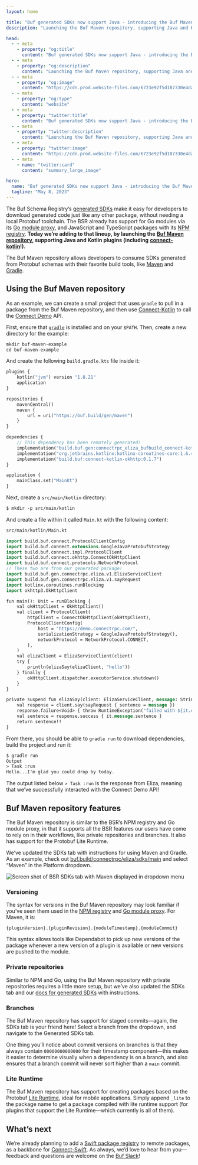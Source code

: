 ```yaml
---
layout: home

title: "Buf generated SDKs now support Java - introducing the Buf Maven repository"
description: "Launching the Buf Maven repository, supporting Java and Kotlin plugins (including connect-kotlin!)"

head:
  - - meta
    - property: "og:title"
      content: "Buf generated SDKs now support Java - introducing the Buf Maven repository"
  - - meta
    - property: "og:description"
      content: "Launching the Buf Maven repository, supporting Java and Kotlin plugins (including connect-kotlin!)"
  - - meta
    - property: "og:image"
      content: "https://cdn.prod.website-files.com/6723e92f5d187330e4da8144/6750cc578059dfb1166dac4f_Maven.png"
  - - meta
    - property: "og:type"
      content: "website"
  - - meta
    - property: "twitter:title"
      content: "Buf generated SDKs now support Java - introducing the Buf Maven repository"
  - - meta
    - property: "twitter:description"
      content: "Launching the Buf Maven repository, supporting Java and Kotlin plugins (including connect-kotlin!)"
  - - meta
    - property: "twitter:image"
      content: "https://cdn.prod.website-files.com/6723e92f5d187330e4da8144/6750cc578059dfb1166dac4f_Maven.png"
  - - meta
    - name: "twitter:card"
      content: "summary_large_image"

hero:
  name: "Buf generated SDKs now support Java - introducing the Buf Maven repository"
  tagline: "May 8, 2023"
---
```


The Buf Schema Registry’s [generated SDKs](/docs/bsr/generated-sdks/overview/index.md) make it easy for developers to download generated code just like any other package, without needing a local Protobuf toolchain. The BSR already has support for Go modules via its [Go module proxy](/docs/bsr/generated-sdks/go/index.md), and JavaScript and TypeScript packages with its [NPM registry](/docs/bsr/generated-sdks/npm/index.md). **Today we’re adding to that lineup, by launching the** [**Buf Maven repository**](/docs/bsr/generated-sdks/maven/index.md)**, supporting Java and Kotlin plugins (including** [**connect-kotlin**](https://buf.build/connectrpc/kotlin)**!).**

The Buf Maven repository allows developers to consume SDKs generated from Protobuf schemas with their favorite build tools, like [Maven](https://maven.apache.org/index.html) and [Gradle](https://docs.gradle.org/current/userguide/what_is_gradle.html).

## Using the Buf Maven repository

As an example, we can create a small project that uses `gradle` to pull in a package from the Buf Maven repository, and then use [Connect-Kotlin](https://connectrpc.com/docs/kotlin/getting-started/) to call the [Connect Demo](https://connectrpc.com/demo/) API.

First, ensure that [`gradle`](https://docs.gradle.org/current/userguide/installation.html) is installed and on your `$PATH`. Then, create a new directory for the example:

```protobuf
mkdir buf-maven-example
cd buf-maven-example
```

And create the following `build.gradle.kts` file inside it:

```protobuf
plugins {
    kotlin("jvm") version "1.8.21"
    application
}

repositories {
    mavenCentral()
    maven {
        url = uri("https://buf.build/gen/maven")
    }
}

dependencies {
    // This dependency has been remotely generated!
    implementation("build.buf.gen:connectrpc_eliza_bufbuild_connect-kotlin:0.1.7.1.20230727062025.d8fbf2620c60")
    implementation("org.jetbrains.kotlinx:kotlinx-coroutines-core:1.6.4")
    implementation("build.buf:connect-kotlin-okhttp:0.1.7")
}

application {
    mainClass.set("MainKt")
}
```

Next, create a `src/main/kotlin` directory:

```protobuf
$ mkdir -p src/main/kotlin
```

And create a file within it called `Main.kt` with the following content:

```protobuf
src/main/kotlin/Main.kt

import build.buf.connect.ProtocolClientConfig
import build.buf.connect.extensions.GoogleJavaProtobufStrategy
import build.buf.connect.impl.ProtocolClient
import build.buf.connect.okhttp.ConnectOkHttpClient
import build.buf.connect.protocols.NetworkProtocol
// These two are from our generated package!
import build.buf.gen.connectrpc.eliza.v1.ElizaServiceClient
import build.buf.gen.connectrpc.eliza.v1.sayRequest
import kotlinx.coroutines.runBlocking
import okhttp3.OkHttpClient

fun main(): Unit = runBlocking {
    val okHttpClient = OkHttpClient()
    val client = ProtocolClient(
        httpClient = ConnectOkHttpClient(okHttpClient),
        ProtocolClientConfig(
            host = "https://demo.connectrpc.com/",
            serializationStrategy = GoogleJavaProtobufStrategy(),
            networkProtocol = NetworkProtocol.CONNECT,
        ),
    )
    val elizaClient = ElizaServiceClient(client)
    try {
        println(elizaSay(elizaClient, "hello"))
    } finally {
        okHttpClient.dispatcher.executorService.shutdown()
    }
}

private suspend fun elizaSay(client: ElizaServiceClient, message: String): String {
    val response = client.say(sayRequest { sentence = message })
    response.failure<Void> { throw RuntimeException("failed with ${it.code}: ${it.error}") }
    val sentence = response.success { it.message.sentence }
    return sentence!!
}
```

From there, you should be able to `gradle run` to download dependencies, build the project and run it:

```protobuf
$ gradle run
Output
> Task :run
Hello...I'm glad you could drop by today.
```

The output listed below `> Task :run` is the response from Eliza, meaning that we’ve successfully interacted with the Connect Demo API!

## Buf Maven repository features

The Buf Maven repository is similar to the BSR’s NPM registry and Go module proxy, in that it supports all the BSR features our users have come to rely on in their workflows, like private repositories and branches. It also has support for the Protobuf Lite Runtime.

We’ve updated the SDKs tab with instructions for using Maven and Gradle. As an example, check out [buf.build/connectrpc/eliza/sdks/main](https://buf.build/connectrpc/eliza/sdks/main) and select “Maven” in the Platform dropdown.

![Screen shot of BSR SDKs tab with Maven displayed in dropdown menu](https://cdn.prod.website-files.com/6723e92f5d187330e4da8144/6747a2d04202f4330657ff30_assets-tab-D7FLZ7SI.png)

### Versioning

The syntax for versions in the Buf Maven repository may look familiar if you’ve seen them used in the [NPM registry](/docs/bsr/generated-sdks/npm/index.md#full-syntax) and [Go module proxy](/docs/bsr/generated-sdks/go/index.md#full-syntax). For Maven, it is:

`{pluginVersion}.{pluginRevision}.{moduleTimestamp}.{moduleCommit}   `

This syntax allows tools like Dependabot to pick up new versions of the package whenever a new version of a plugin is available or new versions are pushed to the module.

### Private repositories

Similar to NPM and Go, using the Buf Maven repository with private repositories requires a little more setup, but we’ve also updated the SDKs tab and our [docs for generated SDKs](/docs/bsr/generated-sdks/maven/index.md#private) with instructions.

### Branches

The Buf Maven repository has support for staged commits—again, the SDKs tab is your friend here! Select a branch from the dropdown, and navigate to the Generated SDKs tab.

One thing you’ll notice about commit versions on branches is that they always contain `00000000000000` for their timestamp component—this makes it easier to determine visually when a dependency is on a branch, and also ensures that a branch commit will never sort higher than a `main` commit.

### Lite Runtime

The Buf Maven repository has support for creating packages based on the Protobuf [Lite Runtime](https://github.com/protocolbuffers/protobuf/blob/main/java/lite.md), ideal for mobile applications. Simply append `_lite` to the package name to get a package compiled with lite runtime support (for plugins that support the Lite Runtime—which currently is all of them).

## What’s next

We’re already planning to add a [Swift package registry](https://github.com/apple/swift-package-manager/blob/main/Documentation/Registry.md) to remote packages, as a backbone for [Connect-Swift](https://github.com/connectrpc/connect-swift). As always, we’d love to hear from you—feedback and questions are welcome on the [Buf Slack](https://buf.build/b/slack/)!

‍
